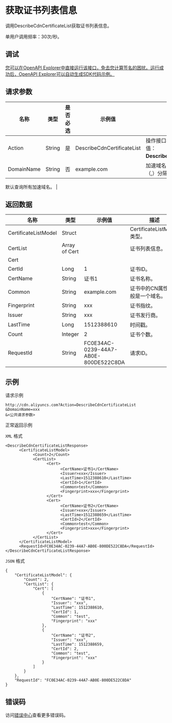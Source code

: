# 获取证书列表信息

调用DescribeCdnCertificateList获取证书列表信息。

单用户调用频率：30次/秒。

## 调试

[您可以在OpenAPI Explorer中直接运行该接口，免去您计算签名的困扰。运行成功后，OpenAPI Explorer可以自动生成SDK代码示例。](https://api.aliyun.com/#product=Cdn&api=DescribeCdnCertificateList&type=RPC&version=2018-05-10)

## 请求参数

|名称|类型|是否必选|示例值|描述|
|--|--|----|---|--|
|Action|String|是|DescribeCdnCertificateList|操作接口名，系统规定参数，取值：**DescribeCdnCertificateList**。 |
|DomainName|String|否|example.com|加速域名，多个域名用英文逗号（,）分隔。

 默认查询所有加速域名。 |

## 返回数据

|名称|类型|示例值|描述|
|--|--|---|--|
|CertificateListModel|Struct| |CertificateListModel类型。 |
|CertList|Array of Cert| |证书列表信息。 |
|Cert| | | |
|CertId|Long|1|证书ID。 |
|CertName|String|证书1|证书名称。 |
|Common|String|example.com|证书中的CN属性，一般是一个域名。 |
|Fingerprint|String|xxx|证书指纹。 |
|Issuer|String|xxx|证书发行商。 |
|LastTime|Long|1512388610|时间戳。 |
|Count|Integer|2|证书个数。 |
|RequestId|String|FC0E34AC-0239-44A7-AB0E-800DE522C8DA|请求ID。 |

## 示例

请求示例

```
http://cdn.aliyuncs.com?Action=DescribeCdnCertificateList
&DomainName=xxx
&<公共请求参数>
```

正常返回示例

`XML` 格式

```
<DescribeCdnCertificateListResponse>
	  <CertificateListModel>
		    <Count>2</Count>
		    <CertList>
			      <Cert>
				        <CertName>证书1</CertName>
				        <Issuer>xxx</Issuer>
				        <LastTime>1512388610</LastTime>
				        <CertId>1</CertId>
				        <Common>test</Common>
				        <Fingerprint>xxx</Fingerprint>
			      </Cert>
			      <Cert>
				        <CertName>证书2</CertName>
				        <Issuer>xxx</Issuer>
				        <LastTime>1512388659</LastTime>
				        <CertId>2</CertId>
				        <Common>test</Common>
				        <Fingerprint>xxx</Fingerprint>
			      </Cert>
		    </CertList>
	  </CertificateListModel>
	  <RequestId>FC0E34AC-0239-44A7-AB0E-800DE522C8DA</RequestId>
</DescribeCdnCertificateListResponse>
```

`JSON` 格式

```
{
    "CertificateListModel": {
        "Count": 2,
        "CertList": {
            "Cert": [
                {
                    "CertName": "证书1",
                    "Issuer": "xxx",
                    "LastTime": 1512388610,
                    "CertId": 1,
                    "Common": "test",
                    "Fingerprint": "xxx"
                },
                {
                    "CertName": "证书2",
                    "Issuer": "xxx",
                    "LastTime": 1512388659,
                    "CertId": 2,
                    "Common": "test",
                    "Fingerprint": "xxx"
                }
            ]
        }
    },
    "RequestId": "FC0E34AC-0239-44A7-AB0E-800DE522C8DA"
}
```

## 错误码

访问[错误中心](https://error-center.aliyun.com/status/product/Cdn)查看更多错误码。

